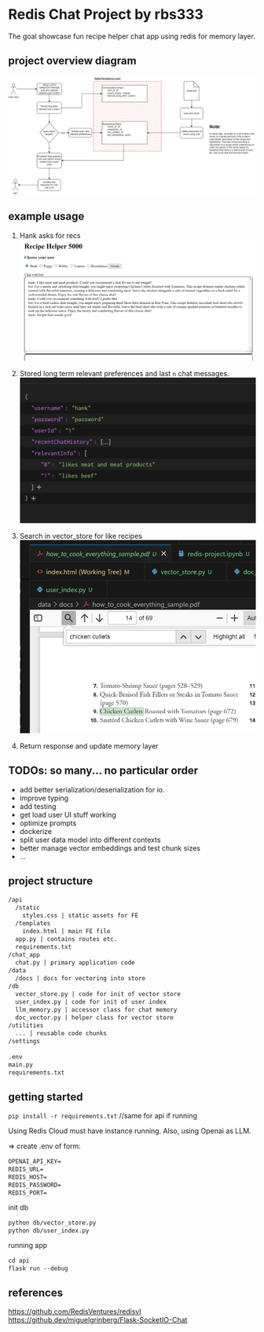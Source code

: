 # Redis Chat Project by rbs333

The goal showcase fun recipe helper chat app using redis for memory layer.

## project overview diagram

![alt text](app-flow.png "App Flow")

## example usage

1. Hank asks for recs
   ![alt text](hank-dialog.png "Hank Dialog")

2. Stored long term relevant preferences and last `n` chat messages.
   ![alt text](hank-redis.png "Hank Redis")

3. Search in vector_store for like recipes
   ![alt text](recipe-find.png "Hank Redis")

4. Return response and update memory layer

## TODOs: so many... no particular order

- add better serialization/deserialization for io.
- improve typing
- add testing
- get load user UI stuff working
- optimize prompts
- dockerize
- split user data model into different contexts
- better manage vector embeddings and test chunk sizes
- ...

## project structure

```
/api
  /static
    styles.css | static assets for FE
  /templates
    index.html | main FE file
  app.py | contains routes etc.
  requirements.txt
/chat_app
  chat.py | primary application code
/data
  /docs | docs for vectoring into store
/db
  vector_store.py | code for init of vector store
  user_index.py | code for init of user index
  llm_memory.py | accessor class for chat memory
  doc_vector.py | helper class for vector store
/utilities
  ... | reusable code chunks
/settings

.env
main.py
requirements.txt
```

## getting started

`pip install -r requirements.txt` //same for api if running

Using Redis Cloud must have instance running. Also, using Openai as LLM.

=> create .env of form:

```
OPENAI_API_KEY=
REDIS_URL=
REDIS_HOST=
REDIS_PASSWORD=
REDIS_PORT=
```

init db

```
python db/vector_store.py
python db/user_index.py
```

running app

```
cd api
flask run --debug
```

## references

https://github.com/RedisVentures/redisvl
https://github.dev/miguelgrinberg/Flask-SocketIO-Chat
